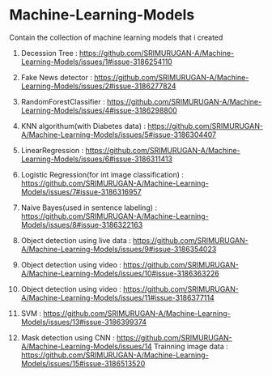 # Machine-Learning-Models
Contain the collection of machine learning models  that i created 

1. Decession Tree  :   https://github.com/SRIMURUGAN-A/Machine-Learning-Models/issues/1#issue-3186254110

2. Fake News detector  :  https://github.com/SRIMURUGAN-A/Machine-Learning-Models/issues/2#issue-3186277824

3. RandomForestClassifier   :  https://github.com/SRIMURUGAN-A/Machine-Learning-Models/issues/4#issue-3186298800

4. KNN algorithum(with Diabetes data)   : https://github.com/SRIMURUGAN-A/Machine-Learning-Models/issues/5#issue-3186304407

5. LinearRegression   :  https://github.com/SRIMURUGAN-A/Machine-Learning-Models/issues/6#issue-3186311413

6. Logistic Regression(for int image classification) : https://github.com/SRIMURUGAN-A/Machine-Learning-Models/issues/7#issue-3186316957

7.  Naive Bayes(used in sentence labeling)  :  https://github.com/SRIMURUGAN-A/Machine-Learning-Models/issues/8#issue-3186322163

8.  Object detection using live data  :  https://github.com/SRIMURUGAN-A/Machine-Learning-Models/issues/9#issue-3186354023

9.  Object detection using video  :  https://github.com/SRIMURUGAN-A/Machine-Learning-Models/issues/10#issue-3186363226

10.  Object detection using video   :   https://github.com/SRIMURUGAN-A/Machine-Learning-Models/issues/11#issue-3186377114

11.  SVM  :  https://github.com/SRIMURUGAN-A/Machine-Learning-Models/issues/13#issue-3186399374

12.  Mask detection using CNN  :   https://github.com/SRIMURUGAN-A/Machine-Learning-Models/issues/14
     Trainning image data :   https://github.com/SRIMURUGAN-A/Machine-Learning-Models/issues/15#issue-3186513520
